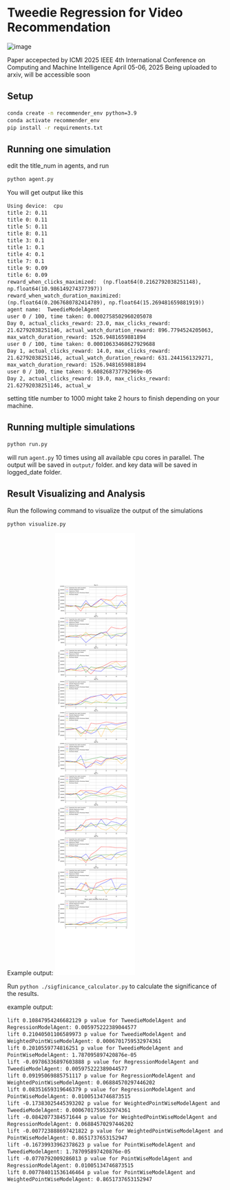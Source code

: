 # Tweedie Regression for Video Recommendation
<img width="993" alt="image" src="https://github.com/user-attachments/assets/03a8e09f-7a0a-4ee7-9365-92b13b14f2c4" />


Paper accepected by ICMI 2025 IEEE 4th International Conference on Computing and Machine Intelligence April 05-06, 2025
Being uploaded to arxiv, will be accessible soon

## Setup
```bash
conda create -n recommender_env python=3.9
conda activate recommender_env
pip install -r requirements.txt
```

## Running one simulation

edit the title_num in agents, and run


```bash
python agent.py
```

You will get output like this
```
Using device:  cpu
title 2: 0.11
title 0: 0.11
title 5: 0.11
title 8: 0.11
title 3: 0.1
title 1: 0.1
title 4: 0.1
title 7: 0.1
title 9: 0.09
title 6: 0.09
reward_when_clicks_maximized:  (np.float64(0.2162792038251148), np.float64(10.986149274377397))
reward_when_watch_duration_maximized:  (np.float64(0.2067680782414789), np.float64(15.269481659881919))
agent name:  TweedieModelAgent
user 0 / 100, time taken: 0.0002758502960205078
Day 0, actual_clicks_reward: 23.0, max_clicks_reward: 21.62792038251146, actual_watch_duration_reward: 896.7794524205063, max_watch_duration_reward: 1526.9481659881894
user 0 / 100, time taken: 0.00010633468627929688
Day 1, actual_clicks_reward: 14.0, max_clicks_reward: 21.62792038251146, actual_watch_duration_reward: 631.2441561329271, max_watch_duration_reward: 1526.9481659881894
user 0 / 100, time taken: 9.608268737792969e-05
Day 2, actual_clicks_reward: 19.0, max_clicks_reward: 21.62792038251146, actual_w
```

setting title number to 1000 might take 2 hours to finish depending on your machine.

## Running multiple simulations

```bash
python run.py
```
will run `agent.py` 10 times using all available cpu cores in parallel. The output will be saved in `output/` folder.
and key data will be saved in logged_date folder.


## Result Visualizing and Analysis

Run the following command to visualize the output of the simulations

```bash
python visualize.py
```
Example output:
![all_agents](./plots/all_agents.png)


Run `python ./sigfinicance_calculator.py` to calculate the significance of the results. 

example output:
```
lift 0.10847954246682129 p value for TweedieModelAgent and RegressionModelAgent: 0.005975222389044577
lift 0.21040501106589973 p value for TweedieModelAgent and WeightedPointWiseModelAgent: 0.0006701759532974361
lift 0.2010559774816251 p value for TweedieModelAgent and PointWiseModelAgent: 1.787095897420876e-05
lift -0.09786336897603888 p value for RegressionModelAgent and TweedieModelAgent: 0.005975222389044577
lift 0.09195069885751117 p value for RegressionModelAgent and WeightedPointWiseModelAgent: 0.06884570297446202
lift 0.08351659319646379 p value for RegressionModelAgent and PointWiseModelAgent: 0.01005134746873515
lift -0.17383025445393202 p value for WeightedPointWiseModelAgent and TweedieModelAgent: 0.0006701759532974361
lift -0.0842077384571644 p value for WeightedPointWiseModelAgent and RegressionModelAgent: 0.06884570297446202
lift -0.007723888697421822 p value for WeightedPointWiseModelAgent and PointWiseModelAgent: 0.8651737653152947
lift -0.16739933962378623 p value for PointWiseModelAgent and TweedieModelAgent: 1.787095897420876e-05
lift -0.0770792009286013 p value for PointWiseModelAgent and RegressionModelAgent: 0.01005134746873515
lift 0.007784011536146464 p value for PointWiseModelAgent and WeightedPointWiseModelAgent: 0.8651737653152947
```

